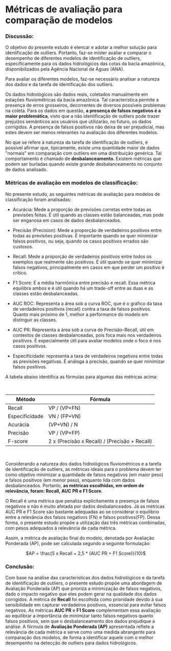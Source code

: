 # Métricas de avaliação para comparação de modelos

### **Discussão:** 

O objetivo do presente estudo é elencar e adotar a melhor solução para identificação de outliers. Portanto, faz-se míster avaliar e comparar
o desempenho de diferentes modelos de identificação de outliers, especificamente para os dados hidrológicos das cotas da bacia amazônica, 
disponibilizados pela Agência Nacional de Águas (ANA). <br>

Para avaliar os diferentes modelos, faz-se necessário analisar a natureza dos dados e da tarefa de identificação dos outliers. <br> 

Os dados hidrológicos são dados reais, coletados manualmente em estações fluviométricas da bacia amazônica. Tal característica permite a presença de erros grosseiros,
decorrentes de diversos possíveis problemas na coleta. Para os dados em questão, **a presença de falsos negativos é a maior problemática**, visto que a não identificação de 
outliers pode trazer prejuízos semânticos aos usuários que utilizarão, no futuro, os dados corrigidos. 
A presença de falsos positivos não deixa de ser prejudicial, mas estes devem ser menos relevantes na avaliação dos diferentes modelos. <br> 
 
No que se refere à natureza da tarefa de identificação de outliers, é possível afirmar que, tipicamente, existe uma quantidade maior de dados "normais" em comparação com outliers
em uma distribuição genérica. Tal comportamento é chamado de **desbalanceamento**. Existem métricas que podem ser burladas quando existe grande desbalanceamento
no conjunto de dados analisado.

### **Métricas de avaliação em modelos de classificação:**

No presente estudo, as seguintes métricas de avaliação para modelos de classificação foram analisadas:

- Acurácia: Mede a proporção de previsões corretas entre todas as previsões feitas. É útil quando as classes estão balanceadas, mas pode ser enganosa em casos de dados desbalanceados.

- Precisão (Precision): Mede a proporção de verdadeiros positivos entre todas as previsões positivas. É importante quando se quer minimizar falsos positivos, ou seja, quando os casos positivos errados são custosos.

- Recall: Mede a proporção de verdadeiros positivos entre todos os exemplos que realmente são positivos. É útil quando se quer minimizar falsos negativos, principalmente em casos em que perder um positivo é crítico.

- F1 Score: É a média harmônica entre precisão e recall. Essa métrica equilibra ambos e é útil quando há um trade-off entre as duas e as classes estão desbalanceadas.

- AUC ROC: Representa a área sob a curva ROC, que é o gráfico da taxa de verdadeiros positivos (recall) contra a taxa de falsos positivos. Quanto mais próximo de 1, melhor a performance do modelo em distinguir as classes.

- AUC PR: Representa a área sob a curva de Precisão-Recall, útil em contextos de classes desbalanceadas, pois foca mais nos verdadeiros positivos. É especialmente útil para avaliar modelos onde o foco é nos casos positivos.

- Especificidade: representa a taxa de verdadeiros negativos entre todas as previsões negativas. É análoga à precisão, quando se quer minimizar falsos positivos.

A tabela abaixo identifica as fórmulas para algumas das métricas acima:

<br>

<div align="center">

|Método  | 	Fórmula|
|---   |   ---|
|Recall   |   VP / (VP+FN)|
|Especificidade   |   VN / (FP+VN)|
|Acurácia   |   (VP+VN) / N|
|Precisão   |   VP / (VP+FP)|
|F-score    |   2 x (Precisão x Recall) / (Precisão + Recall)|
  
</div>

<br>

Considerando a natureza dos dados hidrológicos fluviométricos e a tarefa de identificação de outliers, as métricas ideais para o problema devem ter como objetivo minimizar
a quantidade de falsos negativos (em maior peso) e falsos positivos (em menor peso), enquanto lida com dados desbalanceados. Portanto, **as métricas escolhidas, em ordem de relevância, foram: Recall, AUC PR e F1 Score.** <br>

O Recall é uma métrica que penaliza explicitamente a presença de falsos negativos e não é muito afetada por dados desbalanceados. Já as métricas AUC PR e F1 Score são bastante adequadas ao se considerar o equilíbrio entre a relevância dos falsos negativos (FN) e falsos positivos(FP). Dessa forma, o presente estudo propõe a utilização das três métricas combinadas, com pesos adequados à relevância de cada métrica.

Assim, a métrica de avaliação final do modelo, denotada por Avaliação Ponderada (AP), pode ser calculada segundo a seguinte formulação:

<div align="center">
 
$AP = \frac{5 x Recall + 2,5 * (AUC PR + F1 Score)}{10}$

</div>

### **Conclusão:**

Com base na análise das características dos dados hidrológicos e da tarefa de identificação de outliers, o presente estudo propõe uma abordagem de Avaliação Ponderada (AP) que prioriza a minimização de falsos negativos, dado o impacto negativo que eles podem gerar na qualidade dos dados corrigidos. A métrica de **Recall** foi escolhida como prioridade devido à sua sensibilidade em capturar verdadeiros positivos, essencial para evitar falsos negativos. As métricas **AUC PR** e **F1 Score** complementam essa avaliação ao equilibrar a importância de minimizar tanto falsos negativos quanto falsos positivos, sem que o desbalanceamento dos dados prejudique a análise. A fórmula de **Avaliação Ponderada (AP)** apresentada reflete a relevância de cada métrica e serve como uma medida abrangente para comparação dos modelos, de forma a identificar aquele com o melhor desempenho na detecção de outliers para dados hidrológicos.
